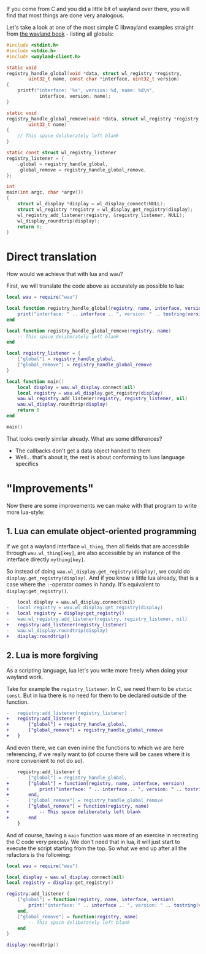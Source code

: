 If you come from C and you did a little bit of wayland over there, you will find that most things are done very analogous.

Let's take a look at one of the most simple C libwayland examples straight from [the wayland book](https://wayland-book.com/registry/binding.html) - listing all globals:

```C
#include <stdint.h>
#include <stdio.h>
#include <wayland-client.h>

static void
registry_handle_global(void *data, struct wl_registry *registry,
		uint32_t name, const char *interface, uint32_t version)
{
	printf("interface: '%s', version: %d, name: %d\n",
			interface, version, name);
}

static void
registry_handle_global_remove(void *data, struct wl_registry *registry,
		uint32_t name)
{
	// This space deliberately left blank
}

static const struct wl_registry_listener
registry_listener = {
	.global = registry_handle_global,
	.global_remove = registry_handle_global_remove,
};

int
main(int argc, char *argv[])
{
	struct wl_display *display = wl_display_connect(NULL);
	struct wl_registry *registry = wl_display_get_registry(display);
	wl_registry_add_listener(registry, &registry_listener, NULL);
	wl_display_roundtrip(display);
	return 0;
}
```

# Direct translation

How would we achieve that with lua and wau?

First, we will translate the code above as accurately as possible to lua:

```lua
local wau = require("wau")

local function registry_handle_global(registry, name, interface, version)
    print("interface: " .. interface .. ", version: " .. tostring(version) .. ", name: " .. name)
end

local function registry_handle_global_remove(registry, name)
    -- This space deliberately left blank
end

local registry_listener = {
    ["global"] = registry_handle_global,
    ["global_remove"] = registry_handle_global_remove
}

local function main()
    local display = wau.wl_display.connect(nil)
    local registry = wau.wl_display.get_registry(display)
    wau.wl_registry.add_listener(registry, registry_listener, nil)
    wau.wl_display.roundtrip(display)
    return 0
end

main()    
```

That looks overly similar already. What are some differences?

- The callbacks don't get a data object handed to them
- Well... that's about it, the rest is about conforming to luas language specifics

# "Improvements"

Now there are some improvements we can make with that program to write more lua-style:

## 1. Lua can emulate object-oriented programming

If we got a wayland interface `wl_thing`, then all fields that are accessbile through `wau.wl_thing[key]`, are also accessible by an instance of the interface directly `mything[key]`. 

So instead of doing `wau.wl_display.get_registry(display)`, we could do `display.get_registry(display)`. And if you know a little lua already, that is a case where the `:`-operator comes in handy. It's equivalent to `display:get_registry()`.

```diff
    local display = wau.wl_display.connect(nil)
-   local registry = wau.wl_display.get_registry(display)
+   local registry = display:get_registry()
-   wau.wl_registry.add_listener(registry, registry_listener, nil)
+   registry:add_listener(registry_listener)
-   wau.wl_display.roundtrip(display)
+   display:roundtrip()
```

## 2. Lua is more forgiving

As a scripting language, lua let's you write more freely when doing your wayland work. 

Take for example the `registry_listener`. In C, we need them to be `static const`. But in lua there is no need for them to be declared outside of the function.

```diff
-   registry:add_listener(registry_listener)
+   registry:add_listener {
+       ["global"] = registry_handle_global,
+       ["global_remove"] = registry_handle_global_remove
+   }
```

And even there, we can even inline the functions to which we are here referencing, if we really want to (of course there will be cases where it is more convenient to not do so).

```diff
    registry:add_listener {
-       ["global"] = registry_handle_global,
+       ["global"] = function(registry, name, interface, version)
+           print("interface: " .. interface .. ", version: " .. tostring(version) .. ", name: " .. name)
+       end,
-       ["global_remove"] = registry_handle_global_remove
+       ["global_remove"] = function(registry, name)
+           -- This space deliberately left blank
+       end
    }
```

And of course, having a `main` function was more of an exercise in recreating the C code very precisly. We don't need that in lua, it will just start to execute the script starting from the top. So what we end up after all the refactors is the following:

```lua
local wau = require("wau")

local display = wau.wl_display.connect(nil)
local registry = display:get_registry()

registry:add_listener {
    ["global"] = function(registry, name, interface, version)
        print("interface: " .. interface .. ", version: " .. tostring(version) .. ", name: " .. name)
    end,
    ["global_remove"] = function(registry, name)
        -- This space deliberately left blank
    end
}

display:roundtrip()
```

